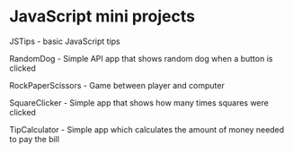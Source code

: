 # JavaScript mini projects

JSTips - basic JavaScript tips

RandomDog - Simple API app that shows random dog when a button is clicked

RockPaperScissors - Game between player and computer

SquareClicker - Simple app that shows how many times squares were clicked

TipCalculator - Simple app which calculates the amount of money needed to pay the bill
